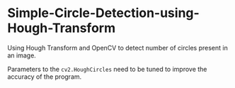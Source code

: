 # Simple-Circle-Detection-using-Hough-Transform
Using Hough Transform and OpenCV to detect number of circles present in an image.

Parameters to the `cv2.HoughCircles` need to be tuned to improve the accuracy of the program.
